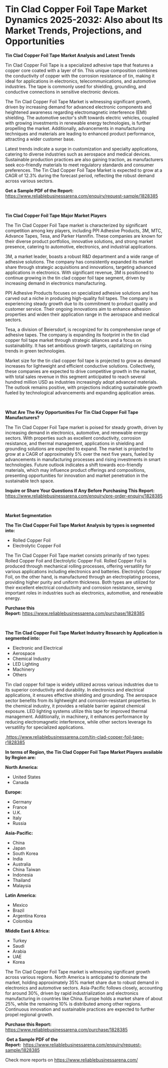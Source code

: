 <p><h1>Tin Clad Copper Foil Tape Market Dynamics 2025-2032: Also about Its Market Trends, Projections, and Opportunities</h1></p><p><strong>Tin Clad Copper Foil Tape Market Analysis and Latest Trends</strong></p>
<p><p>Tin Clad Copper Foil Tape is a specialized adhesive tape that features a copper core coated with a layer of tin. This unique composition combines the conductivity of copper with the corrosion resistance of tin, making it ideal for applications in electronics, telecommunications, and automotive industries. The tape is commonly used for shielding, grounding, and conductive connections in sensitive electronic devices.</p><p>The Tin Clad Copper Foil Tape Market is witnessing significant growth, driven by increasing demand for advanced electronic components and heightened awareness regarding electromagnetic interference (EMI) shielding. The automotive sector's shift towards electric vehicles, coupled with growing investments in renewable energy technologies, is further propelling the market. Additionally, advancements in manufacturing techniques and materials are leading to enhanced product performance, attracting a wider customer base.</p><p>Latest trends indicate a surge in customization and specialty applications, catering to diverse industries such as aerospace and medical devices. Sustainable production practices are also gaining traction, as manufacturers seek eco-friendly materials to meet regulatory standards and consumer preferences. The Tin Clad Copper Foil Tape Market is expected to grow at a CAGR of 12.3% during the forecast period, reflecting the robust demand across various sectors.</p></p>
<p><strong>Get a Sample PDF of the Report:&nbsp;</strong> <a href="https://www.reliablebusinessarena.com/enquiry/request-sample/1828385?utm_campaign=2238&utm_medium=2&utm_source=Github&utm_content=ia&utm_term=03022025&utm_id=tin-clad-copper-foil-tape">https://www.reliablebusinessarena.com/enquiry/request-sample/1828385</a></p>
<p>&nbsp;</p>
<p><strong>Tin Clad Copper Foil Tape Major Market Players</strong></p>
<p><p>The Tin Clad Copper Foil Tape market is characterized by significant competition among key players, including PPI Adhesive Products, 3M, MTC, Advance Tapes, Tesa, and Parker Hannifin. These companies are known for their diverse product portfolios, innovative solutions, and strong market presence, catering to automotive, electronics, and industrial applications.</p><p>3M, a market leader, boasts a robust R&D department and a wide range of adhesive solutions. The company has consistently expanded its market share through strategic acquisitions and innovations, targeting advanced applications in electronics. With significant revenue, 3M is positioned to continue growing in the tin clad copper foil tape segment, driven by increasing demand in electronics manufacturing.</p><p>PPI Adhesive Products focuses on specialized adhesive solutions and has carved out a niche in producing high-quality foil tapes. The company is experiencing steady growth due to its commitment to product quality and customer service. Their ongoing innovations aim to enhance adhesion properties and widen their application range in the aerospace and medical sectors.</p><p>Tesa, a division of Beiersdorf, is recognized for its comprehensive range of adhesive tapes. The company is expanding its footprint in the tin clad copper foil tape market through strategic alliances and a focus on sustainability. It has set ambitious growth targets, capitalizing on rising trends in green technologies.</p><p>Market size for the tin clad copper foil tape is projected to grow as demand increases for lightweight and efficient conductive solutions. Collectively, these companies are expected to drive competitive growth in the market, with total sales revenue in this segment anticipated to reach several hundred million USD as industries increasingly adopt advanced materials. The outlook remains positive, with projections indicating sustainable growth fueled by technological advancements and expanding application areas.</p></p>
<p>&nbsp;</p>
<p><strong>What Are The Key Opportunities For Tin Clad Copper Foil Tape Manufacturers?</strong></p>
<p><p>The Tin Clad Copper Foil Tape market is poised for steady growth, driven by increasing demand in electronics, automotive, and renewable energy sectors. With properties such as excellent conductivity, corrosion resistance, and thermal management, applications in shielding and grounding solutions are expected to expand. The market is projected to grow at a CAGR of approximately 5% over the next five years, fueled by advancements in manufacturing processes and rising investments in smart technologies. Future outlook indicates a shift towards eco-friendly materials, which may influence product offerings and compositions, presenting opportunities for innovation and market penetration in the sustainable tech space.</p></p>
<p><strong>Inquire or Share Your Questions If Any Before Purchasing This Report:</strong> <a href="https://www.reliablebusinessarena.com/enquiry/pre-order-enquiry/1828385?utm_campaign=2238&utm_medium=2&utm_source=Github&utm_content=ia&utm_term=03022025&utm_id=tin-clad-copper-foil-tape">https://www.reliablebusinessarena.com/enquiry/pre-order-enquiry/1828385</a></p>
<p>&nbsp;</p>
<p><strong>Market Segmentation</strong></p>
<p><strong>The Tin Clad Copper Foil Tape Market Analysis by types is segmented into:</strong></p>
<p><ul><li>Rolled Copper Foil</li><li>Electrolytic Copper Foil</li></ul></p>
<p><p>The Tin Clad Copper Foil Tape market consists primarily of two types: Rolled Copper Foil and Electrolytic Copper Foil. Rolled Copper Foil is produced through mechanical rolling processes, offering versatility for various applications including electronics and batteries. Electrolytic Copper Foil, on the other hand, is manufactured through an electroplating process, providing higher purity and uniform thickness. Both types are utilized for their excellent electrical conductivity and corrosion resistance, serving important roles in industries such as electronics, automotive, and renewable energy.</p></p>
<p><strong>Purchase this Report:&nbsp;</strong><a href="https://www.reliablebusinessarena.com/purchase/1828385?utm_campaign=2238&utm_medium=2&utm_source=Github&utm_content=ia&utm_term=03022025&utm_id=tin-clad-copper-foil-tape">https://www.reliablebusinessarena.com/purchase/1828385</a></p>
<p>&nbsp;</p>
<p><strong>The Tin Clad Copper Foil Tape Market Industry Research by Application is segmented into:</strong></p>
<p><ul><li>Electronic and Electrical</li><li>Aerospace</li><li>Chemical Industry</li><li>LED Lighting</li><li>Machinery</li><li>Others</li></ul></p>
<p><p>Tin clad copper foil tape is widely utilized across various industries due to its superior conductivity and durability. In electronics and electrical applications, it ensures effective shielding and grounding. The aerospace sector benefits from its lightweight and corrosion-resistant properties. In the chemical industry, it provides a reliable barrier against chemical exposure. LED lighting systems utilize this tape for improved thermal management. Additionally, in machinery, it enhances performance by reducing electromagnetic interference, while other sectors leverage its versatility for specialized applications.</p></p>
<p><a href="https://www.reliablebusinessarena.com/tin-clad-copper-foil-tape-r1828385?utm_campaign=2238&utm_medium=2&utm_source=Github&utm_content=ia&utm_term=03022025&utm_id=tin-clad-copper-foil-tape">&nbsp;https://www.reliablebusinessarena.com/tin-clad-copper-foil-tape-r1828385</a></p>
<p><strong>In terms of Region, the Tin Clad Copper Foil Tape Market Players available by Region are:</strong></p>
<p>
    <p> <strong> North America: </strong>
        <ul>
            <li>United States</li>
            <li>Canada</li>
        </ul>
        </p> 
    <p> <strong> Europe: </strong>
        <ul>
            <li>Germany</li>
            <li>France</li>
            <li>U.K.</li>
            <li>Italy</li>
            <li>Russia</li>
        </ul>
        </p> 
    <p> <strong> Asia-Pacific: </strong>
        <ul>
            <li>China</li>
            <li>Japan</li>
            <li>South Korea</li>
            <li>India</li>
            <li>Australia</li>
            <li>China Taiwan</li>
            <li>Indonesia</li>
            <li>Thailand</li>
            <li>Malaysia</li>
        </ul>
        </p> 
    <p> <strong> Latin America: </strong>
        <ul>
            <li>Mexico</li>
            <li>Brazil</li>
            <li>Argentina Korea</li>
            <li>Colombia</li>
        </ul>
        </p> 
    <p> <strong> Middle East & Africa: </strong>
        <ul>
            <li>Turkey</li>
            <li>Saudi</li>
            <li>Arabia</li>
            <li>UAE</li>
            <li>Korea</li>
        </ul>
    </p>
    </p>
<p><p>The Tin Clad Copper Foil Tape market is witnessing significant growth across various regions. North America is anticipated to dominate the market, holding approximately 35% market share due to robust demand in electronics and automotive sectors. Asia-Pacific follows closely, accounting for around 30%, driven by rapid industrialization and electronics manufacturing in countries like China. Europe holds a market share of about 25%, while the remaining 10% is distributed among other regions. Continuous innovation and sustainable practices are expected to further propel regional growth.</p></p>
<p><strong>Purchase this Report: </strong><a href="https://www.reliablebusinessarena.com/purchase/1828385?utm_campaign=2238&utm_medium=2&utm_source=Github&utm_content=ia&utm_term=03022025&utm_id=tin-clad-copper-foil-tape">https://www.reliablebusinessarena.com/purchase/1828385</a></p>
<p>&nbsp;<strong>Get a Sample PDF of the Report:&nbsp;&nbsp;</strong><a href="https://www.reliablebusinessarena.com/enquiry/request-sample/1828385?utm_campaign=2238&utm_medium=2&utm_source=Github&utm_content=ia&utm_term=03022025&utm_id=tin-clad-copper-foil-tape">https://www.reliablebusinessarena.com/enquiry/request-sample/1828385</a></p>
<p><strong></strong></p>
<p>Check more reports on <a href="https://www.reliablebusinessarena.com/?utm_campaign=2238&utm_medium=2&utm_source=Github&utm_content=ia&utm_term=03022025&utm_id=tin-clad-copper-foil-tape">https://www.reliablebusinessarena.com/</a></p>